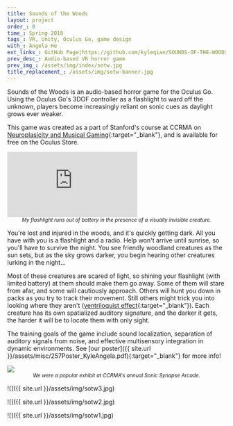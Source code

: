 ```yaml
---
title: Sounds of the Woods
layout: project
order_: 0
time_: Spring 2018
tags_: VR, Unity, Oculus Go, game design
with_: Angela He
ext_links_: GitHub Page|https://github.com/kyleqian/SOUNDS-OF-THE-WOODS;Project Poster|/assets/misc/257Poster_KyleAngela.pdf
prev_desc_: Audio-based VR horror game
prev_img_: /assets/img/index/sotw.jpg
title_replacement_: /assets/img/sotw-banner.jpg
---
```


Sounds of the Woods is an audio-based horror game for the Oculus Go. Using the Oculus Go's 3DOF controller as a flashlight to ward off the unknown, players become increasingly reliant on sonic cues as daylight grows ever weaker.

This game was created as a part of Stanford's course at CCRMA on [Neuroplasicity and Musical Gaming](https://ccrma.stanford.edu/courses/257-spring-2018/pages/overview/){:target="_blank"}, and is available for free on the Oculus Store.

<p><div class="yt-vid-wrapper"><iframe src="https://www.youtube.com/embed/3kUTf5dbFSs?rel=0&amp;showinfo=0" frameborder="0" allow="encrypted-media" allowfullscreen></iframe></div>
<center><sub><i>My flashlight runs out of battery in the presence of a visually invisible creature.</i></sub></center></p>

You're lost and injured in the woods, and it's quickly getting dark. All you have with you is a flashlight and a radio. Help won't arrive until sunrise, so you'll have to survive the night. You see friendly woodland creatures as the sun sets, but as the sky grows darker, you begin hearing other creatures lurking in the night...

Most of these creatures are scared of light, so shining your flashlight (with limited battery) at them should make them go away. Some of them will stare from afar, and some will cautiously approach. Others will hunt you down in packs as you try to track their movement. Still others might trick you into looking where they aren't ([ventriloquist effect](https://en.wikipedia.org/wiki/Visual_capture){:target="_blank"}). Each creature has its own spatialized auditory signature, and the darker it gets, the harder it will be to locate them with only sight.

The training goals of the game include sound localization, separation of auditory signals from noise, and effective multisensory integration in dynamic environments. See [our poster]({{ site.url }}/assets/misc/257Poster_KyleAngela.pdf){:target="_blank"} for more info!

<p><div class="img-wrapper"><img class="html-image" src="{{ site.url }}/assets/img/sotw-combined.jpg"></div>
<center><sub><i>We were a popular exhibit at CCRMA's annual Sonic Synapse Arcade.</i></sub></center></p>

![]({{ site.url }}/assets/img/sotw3.jpg)

![]({{ site.url }}/assets/img/sotw2.jpg)

![]({{ site.url }}/assets/img/sotw1.jpg)
